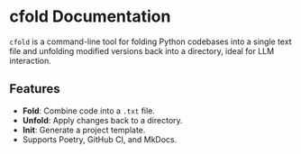 # cfold Documentation

`cfold` is a command-line tool for folding Python codebases into a single text file and unfolding modified versions back into a directory, ideal for LLM interaction.

## Features

- **Fold**: Combine code into a `.txt` file.
- **Unfold**: Apply changes back to a directory.
- **Init**: Generate a project template.
- Supports Poetry, GitHub CI, and MkDocs.
